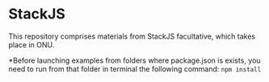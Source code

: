 # StackJS
This repository comprises materials from StackJS facultative, which takes place in ONU.

*Before launching examples from folders where package.json is exists, you need to run from that folder in terminal the following command: `npm install`
